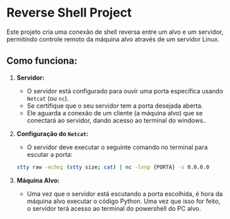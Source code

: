 # Reverse Shell Project

Este projeto cria uma conexão de shell reversa entre um alvo e um servidor, permitindo controle remoto da máquina alvo através de um servidor Linux.

## Como funciona:

1. **Servidor:**
   - O servidor está configurado para ouvir uma porta específica usando `Netcat` (ou `nc`).
   - Se certifique que o seu servidor tem a porta desejada aberta.
   - Ele aguarda a conexão de um cliente (a máquina alvo) que se conectará ao servidor, dando acesso ao terminal do windows..

2. **Configuração do `Netcat`:**
   - O servidor deve executar o seguinte comando no terminal para escutar a porta:
   ```bash
   stty raw -echo; (stty size; cat) | nc -lvnp {PORTA} -s 0.0.0.0

3. **Máquina Alvo:**
   - Uma vez que o servidor está escutando a porta escolhida, é hora da máquina alvo executar o código Python. Uma vez que isso for feito, o servidor terá acesso ao terminal do powershell do PC alvo.
